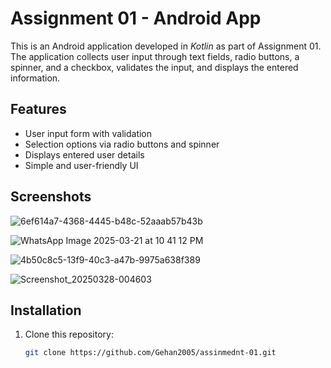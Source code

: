 # Assignment 01 - Android App

This is an Android application developed in *Kotlin* as part of Assignment 01. The application collects user input through text fields, radio buttons, a spinner, and a checkbox, validates the input, and displays the entered information.

## Features
- User input form with validation
- Selection options via radio buttons and spinner
- Displays entered user details
- Simple and user-friendly UI

## Screenshots
![6ef614a7-4368-4445-b48c-52aaab57b43b](https://github.com/user-attachments/assets/3315356a-da95-49db-b720-bcc92b3e595b)

![WhatsApp Image 2025-03-21 at 10 41 12 PM](https://github.com/user-attachments/assets/326f90be-adb6-4550-8b53-3022252fc3c5)

![4b50c8c5-13f9-40c3-a47b-9975a638f389](https://github.com/user-attachments/assets/89a6f5eb-e074-42b5-9c7c-8252fab32eac)

![Screenshot_20250328-004603](https://github.com/user-attachments/assets/833b10de-eb25-4d04-b281-adc7f84dc8aa)


## Installation
1. Clone this repository:
   ```sh
   git clone https://github.com/Gehan2005/assinmednt-01.git
